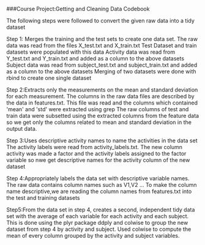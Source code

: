 ###Course Project:Getting and Cleaning Data Codebook

The following steps were followed to convert the given raw data into a tidy dataset

Step 1: Merges the training and the test sets to create one data set.
The raw data was read from the files X_test.txt and X_train.txt
Test Dataset and train datasets were populated with this data
Activity data was read from  Y_test.txt and Y_train.txt and added as a column to the above datasets
Subject data was read from subject_test.txt and subject_train.txt and added as a column to the above datasets
Merging of two datasets were done with rbind to create one single dataset

Step 2:Extracts only the measurements on the mean and standard deviation for each measurement.
The columns in the raw data files are described by the data in features.txt.
This file was read and the columns which contained 'mean' and 'std' were extracted using grep 
The raw columns of test and train data were subsetted using the extracted columns from the feature data so we get only the columns related to mean and standard deviation in the output data.

Step 3:Uses descriptive activity names to name the activities in the data set
The activity labels were read from activity_labels.txt.
The new column activity was made a factor and the activity labels assigned to the factor variable so nwe get descriptive names for the activity column of the new dataset

Step 4:Appropriately labels the data set with descriptive variable names.
The raw data contains column names such as V1,V2 ...
To make the column name descriptive,we are reading the column names from features.txt into the test and training datasets

Step5:From the data set in step 4, creates a second, independent tidy data set with the average of each variable for each activity and each subject.
This is done using the plyr package ddply and colwise to group the new dataset from step 4 by activity and subject.
Used colwise to compute the mean of every column grouped by the activity and subject variables.
